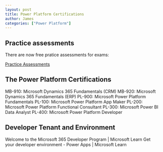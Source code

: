 ```yaml
---
layout: post
title: Power Platform Certifications
author: James
categories: ["Power Platform"]
---
```


## Practice assessments

There are now free pratice assessments for exams:

[Practice Assessments](https://learn.microsoft.com/en-us/certifications/practice-assessments-for-microsoft-certifications)

## The Power Platform Certifications  

MB-910: Microsoft Dynamics 365 Fundamentals (CRM)
MB-920: Microsoft Dynamics 365 Fundamentals (ERP)
PL-900: Microsoft Power Platform Fundamentals
PL-100: Microsoft Power Platform App Maker
PL-200: Microsoft Power Platform Functional Consultant
PL-300: Microsoft Power BI Data Analyst
PL-400: Microsoft Power Platform Developer

## Developer Tenant and Environment

Welcome to the Microsoft 365 Developer Program | Microsoft Learn
Get your developer environment - Power Apps | Microsoft Learn
